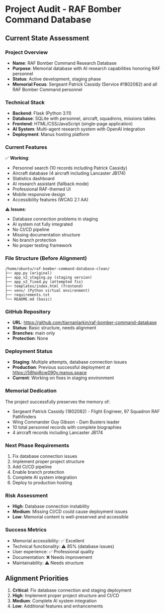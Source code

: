 # Project Audit - RAF Bomber Command Database

## Current State Assessment

### Project Overview
- **Name**: RAF Bomber Command Research Database
- **Purpose**: Memorial database with AI research capabilities honoring RAF personnel
- **Status**: Active development, staging phase
- **Memorial Focus**: Sergeant Patrick Cassidy (Service #1802082) and all RAF Bomber Command personnel

### Technical Stack
- **Backend**: Flask (Python 3.11)
- **Database**: SQLite with personnel, aircraft, squadrons, missions tables
- **Frontend**: HTML/CSS/JavaScript (single-page application)
- **AI System**: Multi-agent research system with OpenAI integration
- **Deployment**: Manus hosting platform

### Current Features
✅ **Working**:
- Personnel search (10 records including Patrick Cassidy)
- Aircraft database (4 aircraft including Lancaster JB174)
- Statistics dashboard
- AI research assistant (fallback mode)
- Professional RAF-themed UI
- Mobile responsive design
- Accessibility features (WCAG 2.1 AA)

⚠️ **Issues**:
- Database connection problems in staging
- AI system not fully integrated
- No CI/CD pipeline
- Missing documentation structure
- No branch protection
- No proper testing framework

### File Structure (Before Alignment)
```
/home/ubuntu/raf-bomber-command-database-clean/
├── app.py (original)
├── app_v2_staging.py (staging version)
├── app_v2_fixed.py (attempted fix)
├── templates/index.html (frontend)
├── venv/ (Python virtual environment)
├── requirements.txt
└── README.md (basic)
```

### GitHub Repository
- **URL**: https://github.com/tiarnanlarkin/raf-bomber-command-database
- **Status**: Basic structure, needs alignment
- **Branches**: main only
- **Protection**: None

### Deployment Status
- **Staging**: Multiple attempts, database connection issues
- **Production**: Previous successful deployment at https://58hpi8cw090y.manus.space
- **Current**: Working on fixes in staging environment

### Memorial Dedication
The project successfully preserves the memory of:
- Sergeant Patrick Cassidy (1802082) - Flight Engineer, 97 Squadron RAF Pathfinders
- Wing Commander Guy Gibson - Dam Busters leader
- 10 total personnel records with complete biographies
- 4 aircraft records including Lancaster JB174

### Next Phase Requirements
1. Fix database connection issues
2. Implement proper project structure
3. Add CI/CD pipeline
4. Enable branch protection
5. Complete AI system integration
6. Deploy to production hosting

### Risk Assessment
- **High**: Database connection instability
- **Medium**: Missing CI/CD could cause deployment issues
- **Low**: Memorial content is well-preserved and accessible

### Success Metrics
- Memorial accessibility: ✅ Excellent
- Technical functionality: ⚠️ 85% (database issues)
- User experience: ✅ Professional quality
- Documentation: ❌ Needs improvement
- Maintainability: ⚠️ Needs structure

## Alignment Priorities
1. **Critical**: Fix database connection and staging deployment
2. **High**: Implement proper project structure and CI/CD
3. **Medium**: Complete AI system integration
4. **Low**: Additional features and enhancements

